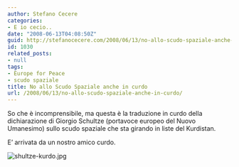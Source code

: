 ```yaml
---
author: Stefano Cecere
categories:
- E io cecio..
date: "2008-06-13T04:08:50Z"
guid: http://stefanocecere.com/2008/06/13/no-allo-scudo-spaziale-anche-in-curdo/
id: 1030
related_posts:
- null
tags:
- Europe for Peace
- scudo spaziale
title: No allo Scudo Spaziale anche in curdo
url: /2008/06/13/no-allo-scudo-spaziale-anche-in-curdo/
---
```


So che è incomprensibile, ma questa è la traduzione in curdo della dichiarazione di Giorgio Schultze (portavoce europeo del Nuovo Umanesimo) sullo scudo spaziale che sta girando in liste del Kurdistan.
  
E&#8217; arrivata da un nostro amico curdo.

![shultze-kurdo.jpg](http://stefanocecere.com/wp-content/uploads/sites/3/2008/06/shultze-kurdo.jpg)
